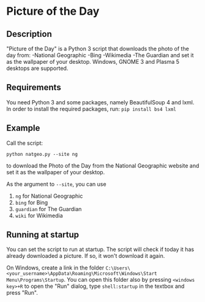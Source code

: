 # Picture of the Day

## Description
"Picture of the Day" is a Python 3 script that downloads the photo of the day from:
-National Geographic
-Bing
-Wikimedia
-The Guardian
and set it as the wallpaper of your desktop. Windows, GNOME 3 and Plasma 5 desktops are supported.

## Requirements
You need Python 3 and some packages, namely BeautifulSoup 4 and lxml.
In order to install the required packages, run:
```pip install bs4 lxml```

## Example
Call the script:

```
python natgeo.py --site ng
```

to download the Photo of the Day from the National Geographic website and set it as the wallpaper of your desktop.

As the argument to `--site`, you can use
1. `ng` for National Geographic
2. `bing` for Bing
3. `guardian` for The Guardian
4. `wiki` for Wikimedia

## Running at startup

You can set the script to run at startup. The script will check if today it has already downloaded a picture. If so, it won't download it again.

On Windows, create a link in the folder `C:\Users\<your_username>\AppData\Roaming\Microsoft\Windows\Start Menu\Programs\Startup`. 
You can open this folder also by pressing `<windows key>+R` to open the "Run" dialog, type `shell:startup` in the textbox and press "Run".
